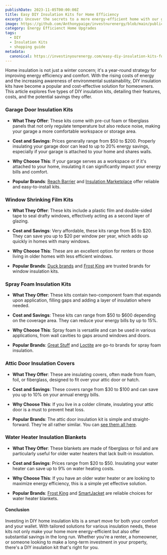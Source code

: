 ```yaml
---
publishDate: 2023-11-05T00:00:00Z
title: Easy DIY Insulation Kits for Home Efficiency
excerpt: Uncover the secrets to a more energy-efficient home with our guide on DIY insulation kits. Learn about the top options available and how they can help you save on energy costs.
image: https://github.com/Anthonypaige/investnurenergy/blob/main/public/images/cover-art/WTHR-2-cover-art.jpg?raw=true
category: Energy Efficienct Home Upgrades
tags:
  - DIY
  - Insulation Kits
  - shopping guide
metadata:
  canonical: https://investinyourenergy.com/easy-diy-insulation-kits-for-home-efficiency
---
```


Home insulation is not just a winter concern; it's a year-round strategy for improving energy efficiency and comfort. With the rising costs of energy and the increasing awareness of environmental sustainability, DIY insulation kits have become a popular and cost-effective solution for homeowners. This article explores five types of DIY insulation kits, detailing their features, costs, and the potential savings they offer.

### **Garage Door Insulation Kits**

- **What They Offer**: These kits come with pre-cut foam or fiberglass panels that not only regulate temperature but also reduce noise, making your garage a more comfortable workspace or storage area.
- **Cost and Savings**: Prices generally range from $50 to $200. Properly insulating your garage door can lead to up to 20% energy savings, especially if your garage is attached to your home and shares walls.

- **Why Choose This**: If your garage serves as a workspace or if it's attached to your home, insulating it can significantly impact your energy bills and comfort.

- **Popular Brands**: [Reach Barrier](https://amzn.to/47uHtlt) and [Insulation Marketplace](https://amzn.to/3svAolS) offer reliable and easy-to-install kits.

### **Window Shrinking Film Kits**

- **What They Offer**: These kits include a plastic film and double-sided tape to seal drafty windows, effectively acting as a second layer of glazing.

- **Cost and Savings**: Very affordable, these kits range from $5 to $20. They can save you up to $20 per window per year, which adds up quickly in homes with many windows.

- **Why Choose This**: These are an excellent option for renters or those living in older homes with less efficient windows.

- **Popular Brands**: [Duck brands](https://amzn.to/46c6hxx) and [Frost King](https://amzn.to/4798Q4J) are trusted brands for window insulation kits.

### **Spray Foam Insulation Kits**

- **What They Offer**: These kits contain two-component foam that expands upon application, filling gaps and adding a layer of insulation where needed.

- **Cost and Savings**: These kits can range from $50 to $600 depending on the coverage area. They can reduce your energy bills by up to 15%.

- **Why Choose This**: Spray foam is versatile and can be used in various applications, from wall cavities to gaps around windows and doors.

- **Popular Brands**: [Great Stuff](https://amzn.to/3Queesg) and [Loctite](https://amzn.to/40zXYdY) are go-to brands for spray foam insulation.

### **Attic Door Insulation Covers**

- **What They Offer**: These are insulating covers, often made from foam, foil, or fiberglass, designed to fit over your attic door or hatch.

- **Cost and Savings**: These covers range from $30 to $100 and can save you up to 10% on your annual energy bills.

- **Why Choose This**: If you live in a colder climate, insulating your attic door is a must to prevent heat loss.

- **Popular Brands**: The attic door insulation kit is simple and straight-forward. They're all rather similar. You can [see them all here](https://amzn.to/46JajOO).

### **Water Heater Insulation Blankets**

- **What They Offer**: These blankets are made of fiberglass or foil and are particularly useful for older water heaters that lack built-in insulation.

- **Cost and Savings**: Prices range from $20 to $50. Insulating your water heater can save up to 9% on water heating costs.

- **Why Choose This**: If you have an older water heater or are looking to maximize energy efficiency, this is a simple yet effective solution.

- **Popular Brands**: [Frost King](https://amzn.to/3MHCCpn) and [SmartJacket](https://amzn.to/3QyQxz3) are reliable choices for water heater blankets.

#### **Conclusion**

Investing in DIY home insulation kits is a smart move for both your comfort and your wallet. With tailored solutions for various insulation needs, these kits not only make your home more energy-efficient but also offer substantial savings in the long run. Whether you're a renter, a homeowner, or someone looking to make a long-term investment in your property, there's a DIY insulation kit that's right for you.
